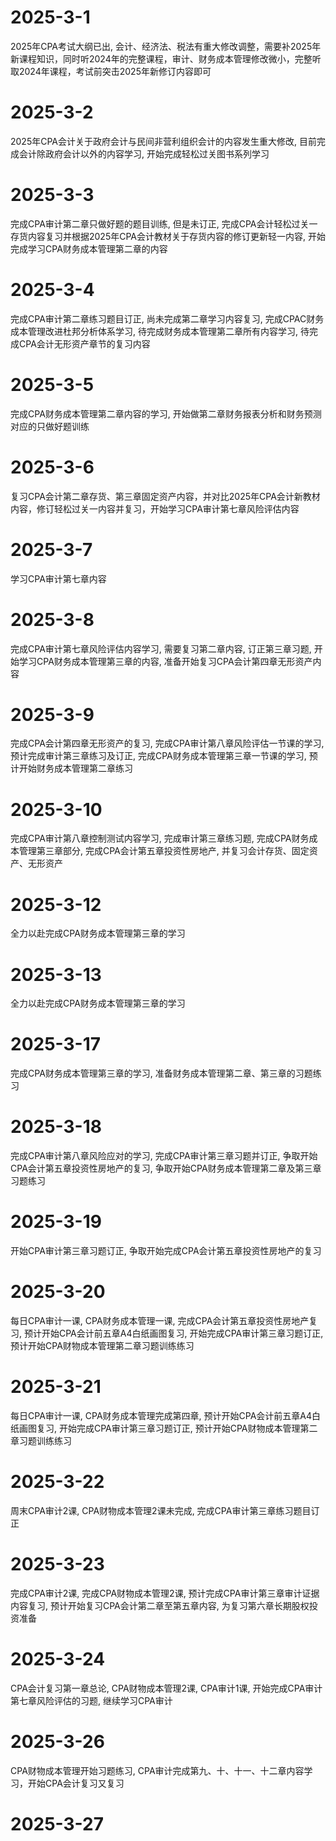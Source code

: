 # 2025-3-1
2025年CPA考试大纲已出, 会计、经济法、税法有重大修改调整，需要补2025年新课程知识，同时听2024年的完整课程，审计、财务成本管理修改微小，完整听取2024年课程，考试前突击2025年新修订内容即可

# 2025-3-2
2025年CPA会计关于政府会计与民间非营利组织会计的内容发生重大修改, 目前完成会计除政府会计以外的内容学习, 开始完成轻松过关图书系列学习

# 2025-3-3
完成CPA审计第二章只做好题的题目训练, 但是未订正, 完成CPA会计轻松过关一存货内容复习并根据2025年CPA会计教材关于存货内容的修订更新轻一内容, 开始完成学习CPA财务成本管理第二章的内容

# 2025-3-4
完成CPA审计第二章练习题目订正, 尚未完成第二章学习内容复习, 完成CPAC财务成本管理改进杜邦分析体系学习, 待完成财务成本管理第二章所有内容学习, 待完成CPA会计无形资产章节的复习内容

# 2025-3-5
完成CPA财务成本管理第二章内容的学习, 开始做第二章财务报表分析和财务预测对应的只做好题训练

# 2025-3-6
复习CPA会计第二章存货、第三章固定资产内容，并对比2025年CPA会计新教材内容，修订轻松过关一内容并复习，开始学习CPA审计第七章风险评估内容

# 2025-3-7
学习CPA审计第七章内容

# 2025-3-8
完成CPA审计第七章风险评估内容学习, 需要复习第二章内容, 订正第三章习题, 开始学习CPA财务成本管理第三章的内容, 准备开始复习CPA会计第四章无形资产内容

# 2025-3-9
完成CPA会计第四章无形资产的复习, 完成CPA审计第八章风险评估一节课的学习, 预计完成审计第三章练习及订正, 完成CPA财务成本管理第三章一节课的学习, 预计开始财务成本管理第二章练习

# 2025-3-10
完成CPA审计第八章控制测试内容学习, 完成审计第三章练习题, 完成CPA财务成本管理第三章部分, 完成CPA会计第五章投资性房地产, 并复习会计存货、固定资产、无形资产

# 2025-3-12
全力以赴完成CPA财务成本管理第三章的学习

# 2025-3-13
全力以赴完成CPA财务成本管理第三章的学习

# 2025-3-17
完成CPA财务成本管理第三章的学习, 准备财务成本管理第二章、第三章的习题练习

# 2025-3-18
完成CPA审计第八章风险应对的学习, 完成CPA审计第三章习题并订正, 争取开始CPA会计第五章投资性房地产的复习, 争取开始CPA财务成本管理第二章及第三章习题练习

# 2025-3-19
开始CPA审计第三章习题订正, 争取开始完成CPA会计第五章投资性房地产的复习

# 2025-3-20
每日CPA审计一课, CPA财务成本管理一课, 完成CPA会计第五章投资性房地产复习, 预计开始CPA会计前五章A4白纸画图复习, 开始完成CPA审计第三章习题订正, 预计开始CPA财物成本管理第二章习题训练练习

# 2025-3-21
每日CPA审计一课, CPA财务成本管理完成第四章, 预计开始CPA会计前五章A4白纸画图复习, 开始完成CPA审计第三章习题订正, 预计开始CPA财物成本管理第二章习题训练练习

# 2025-3-22
周末CPA审计2课, CPA财物成本管理2课未完成, 完成CPA审计第三章练习题目订正

# 2025-3-23
完成CPA审计2课, 完成CPA财物成本管理2课, 预计完成CPA审计第三章审计证据内容复习, 预计开始复习CPA会计第二章至第五章内容, 为复习第六章长期股权投资准备

# 2025-3-24
CPA会计复习第一章总论, CPA财物成本管理2课, CPA审计1课, 开始完成CPA审计第七章风险评估的习题, 继续学习CPA审计

# 2025-3-26
CPA财物成本管理开始习题练习, CPA审计完成第九、十、十一、十二章内容学习，开始CPA会计复习又复习

# 2025-3-27
